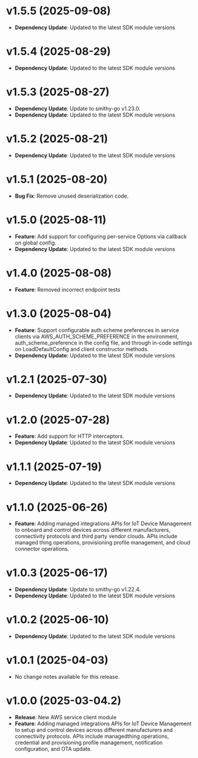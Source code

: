# v1.5.5 (2025-09-08)

* **Dependency Update**: Updated to the latest SDK module versions

# v1.5.4 (2025-08-29)

* **Dependency Update**: Updated to the latest SDK module versions

# v1.5.3 (2025-08-27)

* **Dependency Update**: Update to smithy-go v1.23.0.
* **Dependency Update**: Updated to the latest SDK module versions

# v1.5.2 (2025-08-21)

* **Dependency Update**: Updated to the latest SDK module versions

# v1.5.1 (2025-08-20)

* **Bug Fix**: Remove unused deserialization code.

# v1.5.0 (2025-08-11)

* **Feature**: Add support for configuring per-service Options via callback on global config.
* **Dependency Update**: Updated to the latest SDK module versions

# v1.4.0 (2025-08-08)

* **Feature**: Removed incorrect endpoint tests

# v1.3.0 (2025-08-04)

* **Feature**: Support configurable auth scheme preferences in service clients via AWS_AUTH_SCHEME_PREFERENCE in the environment, auth_scheme_preference in the config file, and through in-code settings on LoadDefaultConfig and client constructor methods.
* **Dependency Update**: Updated to the latest SDK module versions

# v1.2.1 (2025-07-30)

* **Dependency Update**: Updated to the latest SDK module versions

# v1.2.0 (2025-07-28)

* **Feature**: Add support for HTTP interceptors.
* **Dependency Update**: Updated to the latest SDK module versions

# v1.1.1 (2025-07-19)

* **Dependency Update**: Updated to the latest SDK module versions

# v1.1.0 (2025-06-26)

* **Feature**: Adding managed integrations APIs for IoT Device Management to onboard and control devices across different manufacturers, connectivity protocols and third party vendor clouds. APIs include managed thing operations, provisioning profile management, and cloud connector operations.

# v1.0.3 (2025-06-17)

* **Dependency Update**: Update to smithy-go v1.22.4.
* **Dependency Update**: Updated to the latest SDK module versions

# v1.0.2 (2025-06-10)

* **Dependency Update**: Updated to the latest SDK module versions

# v1.0.1 (2025-04-03)

* No change notes available for this release.

# v1.0.0 (2025-03-04.2)

* **Release**: New AWS service client module
* **Feature**: Adding managed integrations APIs for IoT Device Management to setup and control devices across different manufacturers and connectivity protocols. APIs include managedthing operations, credential and provisioning profile management, notification configuration, and OTA update.

